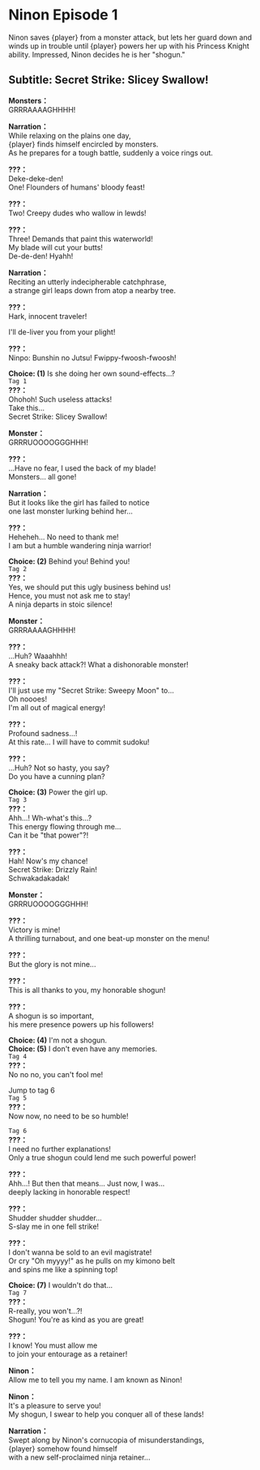 # Ninon Episode 1
Ninon saves {player} from a monster attack, but lets her guard down and winds up in trouble until {player} powers her up with his Princess Knight ability. Impressed, Ninon decides he is her \"shogun.\"
  
## Subtitle: Secret Strike: Slicey Swallow!
  
**Monsters：**  
GRRRAAAAGHHHH!  
  
**Narration：**  
While relaxing on the plains one day,  
{player} finds himself encircled by monsters.  
As he prepares for a tough battle, suddenly a voice rings out.  
  
**???：**  
Deke-deke-den!  
One! Flounders of humans' bloody feast!  
  
**???：**  
Two! Creepy dudes who wallow in lewds!  
  
**???：**  
Three! Demands that paint this waterworld!  
My blade will cut your butts!  
De-de-den! Hyahh!  
  
**Narration：**  
Reciting an utterly indecipherable catchphrase,  
a strange girl leaps down from atop a nearby tree.  
  
**???：**  
Hark, innocent traveler!  
  
I'll de-liver you from your plight!  
  
**???：**  
Ninpo: Bunshin no Jutsu! Fwippy-fwoosh-fwoosh!  
  
**Choice: (1)**  Is she doing her own sound-effects...?  
`Tag 1`  
**???：**  
Ohohoh! Such useless attacks!  
Take this...  
Secret Strike: Slicey Swallow!  
  
**Monster：**  
GRRRUOOOOGGGHHH!  
  
**???：**  
...Have no fear, I used the back of my blade!  
Monsters... all gone!  
  
**Narration：**  
But it looks like the girl has failed to notice  
one last monster lurking behind her...  
  
**???：**  
Heheheh... No need to thank me!  
I am but a humble wandering ninja warrior!  
  
**Choice: (2)**  Behind you! Behind you!  
`Tag 2`  
**???：**  
Yes, we should put this ugly business behind us!  
Hence, you must not ask me to stay!  
A ninja departs in stoic silence!  
  
**Monster：**  
GRRRAAAAGHHHH!  
  
**???：**  
...Huh? Waaahhh!  
A sneaky back attack?! What a dishonorable monster!  
  
**???：**  
I'll just use my \"Secret Strike: Sweepy Moon\" to...  
Oh noooes!  
I'm all out of magical energy!  
  
**???：**  
Profound sadness...!  
At this rate... I will have to commit sudoku!  
  
**???：**  
...Huh? Not so hasty, you say?  
Do you have a cunning plan?  
  
**Choice: (3)**  Power the girl up.  
`Tag 3`  
**???：**  
Ahh...! Wh-what's this...?  
This energy flowing through me...  
Can it be \"that power\"?!  
  
**???：**  
Hah! Now's my chance!  
Secret Strike: Drizzly Rain!  
Schwakadakadak!  
  
**Monster：**  
GRRRUOOOOGGGHHH!  
  
**???：**  
Victory is mine!  
A thrilling turnabout, and one beat-up monster on the menu!  
  
**???：**  
But the glory is not mine...  
  
**???：**  
This is all thanks to you, my honorable shogun!  
  
**???：**  
A shogun is so important,  
his mere presence powers up his followers!  
  
**Choice: (4)**  I'm not a shogun.  
**Choice: (5)**  I don't even have any memories.  
`Tag 4`  
**???：**  
No no no, you can't fool me!  
  
Jump to tag 6  
`Tag 5`  
**???：**  
Now now, no need to be so humble!  
  
  
`Tag 6`  
**???：**  
I need no further explanations!  
Only a true shogun could lend me such powerful power!  
  
**???：**  
Ahh...! But then that means... Just now, I was...  
deeply lacking in honorable respect!  
  
**???：**  
Shudder shudder shudder...  
S-slay me in one fell strike!  
  
**???：**  
I don't wanna be sold to an evil magistrate!  
Or cry \"Oh myyyy!\" as he pulls on my kimono belt  
and spins me like a spinning top!  
  
**Choice: (7)**  I wouldn't do that...  
`Tag 7`  
**???：**  
R-really, you won't...?!  
Shogun! You're as kind as you are great!  
  
**???：**  
I know! You must allow me  
to join your entourage as a retainer!  
  
**Ninon：**  
Allow me to tell you my name. I am known as Ninon!  
  
**Ninon：**  
It's a pleasure to serve you!  
My shogun, I swear to help you conquer all of these lands!  
  
**Narration：**  
Swept along by Ninon's cornucopia of misunderstandings,  
{player} somehow found himself  
with a new self-proclaimed ninja retainer...  

